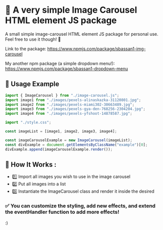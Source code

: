 
# 📌 A very simple Image Carousel HTML element JS package

A small simple image-carousel HTML element JS package for personal use. Feel free to use it though! 🎉

Link to the package: https://www.npmjs.com/package/sbassan1-img-carousel

My another npm package (a simple dropdown menu!): https://www.npmjs.com/package/sbassan1-dropdown-menu

## 🚀 Usage Example

```js
import { ImageCarousel } from "./image-carousel.js";
import image1 from "./images/pexels-alinaskazka-31120801.jpg";
import image2 from "./images/pexels-miami302-30663489.jpg";
import image3 from "./images/pexels-gya-den-768256-2304204.jpg";
import image4 from "./images/pexels-yfshoot-14878587.jpg";

import "./style.css";

const imageList = [image1, image2, image3, image4];

const imageCarouselExample = new ImageCarousel(imageList);
const divExample = document.getElementsByClassName("example")[0];
divExample.append(imageCarouselExample.render());

```

## 📖 How It Works :

<ul>
  <li>
    1️⃣ Import all images you wish to use in the image carousel
  </li>  
  <li>
    2️⃣ Put all images into a list
  </li>  
  <li>
    3️⃣ Instantiate the ImageCarousel class and render it inside the desired <div>
  </li>  
</ul>

### ✅ You can customize the styling, add new effects, and extend the eventHandler function to add more effects!

:)
